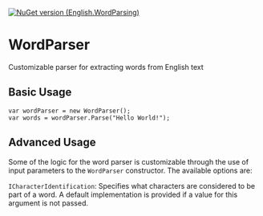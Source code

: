 [![NuGet version (English.WordParsing)](https://img.shields.io/nuget/v/English.WordParsing.svg?style=flat-square)](https://www.nuget.org/packages/English.WordParsing/)

# WordParser
Customizable parser for extracting words from English text

## Basic Usage

```
var wordParser = new WordParser();
var words = wordParser.Parse("Hello World!");
```

## Advanced Usage

Some of the logic for the word parser is customizable through the use of input parameters to the `WordParser` constructor. The available options are:

`ICharacterIdentification`: Specifies what characters are considered to be part of a word. A default implementation is provided if a value for this argument is not passed.
